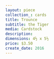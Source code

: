 ```yaml
---
layout: piece
collection_: cards
title: Trounce
subtitle: the Tiger
media: Cardstock
description:
dimensions: 4½ x 5½
price: $3.50
create_date: 2016
---
```

